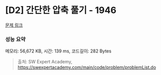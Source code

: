 # [D2] 간단한 압축 풀기 - 1946 

[문제 링크](https://swexpertacademy.com/main/code/problem/problemDetail.do?contestProbId=AV5PmkDKAOMDFAUq) 

### 성능 요약

메모리: 56,672 KB, 시간: 139 ms, 코드길이: 282 Bytes



> 출처: SW Expert Academy, https://swexpertacademy.com/main/code/problem/problemList.do